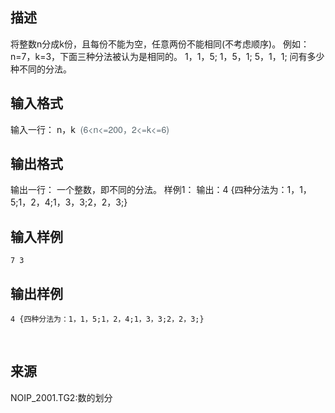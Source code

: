 ## 描述

将整数n分成k份，且每份不能为空，任意两份不能相同(不考虑顺序)。 例如：n=7，k=3，下面三种分法被认为是相同的。 1，1，5; 1，5，1; 5，1，1; 问有多少种不同的分法。

## 输入格式

输入一行： n，k  <span style="color:#58666E;font-family:'Source Sans Pro', 'Helvetica Neue', Helvetica, Arial, 微软雅黑, 黑体, sans-serif;font-size:14px;line-height:16px;background-color:#FFFFFF;">(6<n<=200，2<=k<=6)</span>

## 输出格式

输出一行： 一个整数，即不同的分法。 样例1： 输出：4 {四种分法为：1，1，5;1，2，4;1，3，3;2，2，3;}

## 输入样例

```plaintext
7 3
```

## 输出样例

```plaintext
4 {四种分法为：1，1，5;1，2，4;1，3，3;2，2，3;} 
```



 

## 来源

NOIP_2001.TG2:数的划分


